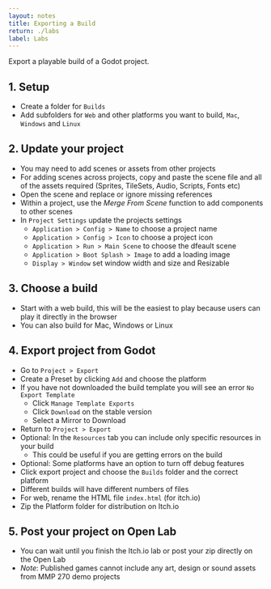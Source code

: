 ```yaml
---
layout: notes
title: Exporting a Build
return: ./labs
label: Labs
---
```


<!-- <iframe width="560" height="315" src="https://www.youtube.com/embed/4XsTHY5w08g?rel=0" frameborder="0" allowfullscreen></iframe> -->

Export a playable build of a Godot project.

## 1. Setup
- Create a folder for `Builds`
- Add subfolders for `Web` and other platforms you want to build, `Mac`, `Windows` and `Linux`

## 2. Update your project
- You may need to add scenes or assets from other projects
- For adding scenes across projects, copy and paste the scene file and all of the assets required (Sprites, TileSets, Audio, Scripts, Fonts etc)
- Open the scene and replace or ignore missing references
- Within a project, use the *Merge From Scene* function to add components to other scenes
- In `Project Settings` update the projects settings
	- `Application > Config > Name` to choose a project name
	- `Application > Config > Icon` to choose a project icon
	- `Application > Run > Main Scene` to choose the dfeault scene
	- `Application > Boot Splash > Image` to add a loading image
	- `Display > Window` set window width and size and Resizable

## 3. Choose a build
- Start with a web build, this will be the easiest to play because users can play it directly in the browser
- You can also build for Mac, Windows or Linux

## 4. Export project from Godot
- Go to `Project > Export`
- Create a Preset by clicking `Add` and choose the platform
- If you have not downloaded the build template you will see an error `No Export Template`
	- Click `Manage Template Exports`
	- Click `Download` on the stable version
	- Select a Mirror to Download
- Return to `Project > Export`
- Optional: In the `Resources` tab you can include only specific resources in your build
	- This could be useful if you are getting errors on the build
- Optional: Some platforms have an option to turn off debug features
- Click export project and choose the `Builds` folder and the correct platform
- Different builds will have different numbers of files
- For web, rename the HTML file `index.html` (for itch.io)
- Zip the Platform folder for distribution on Itch.io

## 5. Post your project on Open Lab
- You can wait until you finish the Itch.io lab or post your zip directly on the Open Lab
- *Note*: Published games cannot include any art, design or sound assets from MMP 270 demo projects
